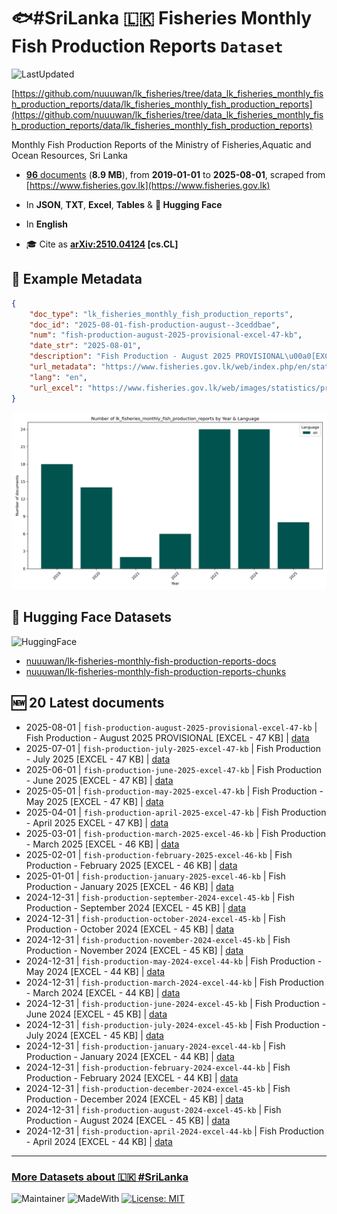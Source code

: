 # 🐟#SriLanka 🇱🇰 Fisheries Monthly Fish Production Reports `Dataset`

![LastUpdated](https://img.shields.io/badge/last_updated-2025--10--19_04:35:03-green)

[https://github.com/nuuuwan/lk_fisheries/tree/data_lk_fisheries_monthly_fish_production_reports/data/lk_fisheries_monthly_fish_production_reports](https://github.com/nuuuwan/lk_fisheries/tree/data_lk_fisheries_monthly_fish_production_reports/data/lk_fisheries_monthly_fish_production_reports)

Monthly Fish Production Reports of the Ministry of Fisheries,Aquatic and Ocean Resources, Sri Lanka

- [**96** documents](https://github.com/nuuuwan/lk_fisheries/tree/data_lk_fisheries_monthly_fish_production_reports/data/lk_fisheries_monthly_fish_production_reports) (**8.9 MB**), from **2019-01-01** to **2025-08-01**, scraped from [https://www.fisheries.gov.lk](https://www.fisheries.gov.lk)

- In **JSON**, **TXT**, **Excel**, **Tables** & **🤗 Hugging Face**

- In **English**

- 🎓 Cite as **[arXiv:2510.04124](https://arxiv.org/abs/2510.04124) [cs.CL]**

## 📝 Example Metadata

```json
{
    "doc_type": "lk_fisheries_monthly_fish_production_reports",
    "doc_id": "2025-08-01-fish-production-august--3ceddbae",
    "num": "fish-production-august-2025-provisional-excel-47-kb",
    "date_str": "2025-08-01",
    "description": "Fish Production - August 2025 PROVISIONAL\u00a0[EXCEL - 47 KB]",
    "url_metadata": "https://www.fisheries.gov.lk/web/index.php/en/statistics/monthly-fish-production",
    "lang": "en",
    "url_excel": "https://www.fisheries.gov.lk/web/images/statistics/production/2025/8_Monthly_Fish_Production_-_AUGUST_2025_PROVISIONAL.xlsx"
}
```

![Chart](https://raw.githubusercontent.com/nuuuwan/lk_fisheries/refs/heads/data_lk_fisheries_monthly_fish_production_reports/data/lk_fisheries_monthly_fish_production_reports/docs_by_year_and_lang.png)

## 🤗 Hugging Face Datasets

![HuggingFace](https://img.shields.io/badge/-HuggingFace-FDEE21?style=for-the-badge&logo=HuggingFace)

- [nuuuwan/lk-fisheries-monthly-fish-production-reports-docs](https://huggingface.co/datasets/nuuuwan/lk-fisheries-monthly-fish-production-reports-docs)
- [nuuuwan/lk-fisheries-monthly-fish-production-reports-chunks](https://huggingface.co/datasets/nuuuwan/lk-fisheries-monthly-fish-production-reports-chunks)

## 🆕 20 Latest documents

- 2025-08-01 | `fish-production-august-2025-provisional-excel-47-kb` | Fish Production - August 2025 PROVISIONAL [EXCEL - 47 KB] | [data](https://github.com/nuuuwan/lk_fisheries/tree/data_lk_fisheries_monthly_fish_production_reports/data/lk_fisheries_monthly_fish_production_reports/2020s/2025/2025-08-01-fish-production-august--3ceddbae)
- 2025-07-01 | `fish-production-july-2025-excel-47-kb` | Fish Production - July 2025 [EXCEL - 47 KB] | [data](https://github.com/nuuuwan/lk_fisheries/tree/data_lk_fisheries_monthly_fish_production_reports/data/lk_fisheries_monthly_fish_production_reports/2020s/2025/2025-07-01-fish-production-july-20-3ecbaf92)
- 2025-06-01 | `fish-production-june-2025-excel-47-kb` | Fish Production - June 2025 [EXCEL - 47 KB] | [data](https://github.com/nuuuwan/lk_fisheries/tree/data_lk_fisheries_monthly_fish_production_reports/data/lk_fisheries_monthly_fish_production_reports/2020s/2025/2025-06-01-fish-production-june-20-fce50e0e)
- 2025-05-01 | `fish-production-may-2025-excel-47-kb` | Fish Production - May 2025 [EXCEL - 47 KB] | [data](https://github.com/nuuuwan/lk_fisheries/tree/data_lk_fisheries_monthly_fish_production_reports/data/lk_fisheries_monthly_fish_production_reports/2020s/2025/2025-05-01-fish-production-may-202-63342dbc)
- 2025-04-01 | `fish-production-april-2025-excel-47-kb` | Fish Production - April 2025 EXCEL - 47 KB] | [data](https://github.com/nuuuwan/lk_fisheries/tree/data_lk_fisheries_monthly_fish_production_reports/data/lk_fisheries_monthly_fish_production_reports/2020s/2025/2025-04-01-fish-production-april-2-d43ece1f)
- 2025-03-01 | `fish-production-march-2025-excel-46-kb` | Fish Production - March 2025 [EXCEL - 46 KB] | [data](https://github.com/nuuuwan/lk_fisheries/tree/data_lk_fisheries_monthly_fish_production_reports/data/lk_fisheries_monthly_fish_production_reports/2020s/2025/2025-03-01-fish-production-march-2-63f9806a)
- 2025-02-01 | `fish-production-february-2025-excel-46-kb` | Fish Production - February 2025 [EXCEL - 46 KB] | [data](https://github.com/nuuuwan/lk_fisheries/tree/data_lk_fisheries_monthly_fish_production_reports/data/lk_fisheries_monthly_fish_production_reports/2020s/2025/2025-02-01-fish-production-februar-abfbbf80)
- 2025-01-01 | `fish-production-january-2025-excel-46-kb` | Fish Production - January 2025 [EXCEL - 46 KB] | [data](https://github.com/nuuuwan/lk_fisheries/tree/data_lk_fisheries_monthly_fish_production_reports/data/lk_fisheries_monthly_fish_production_reports/2020s/2025/2025-01-01-fish-production-january-776a02ce)
- 2024-12-31 | `fish-production-september-2024-excel-45-kb` | Fish Production - September 2024 [EXCEL - 45 KB] | [data](https://github.com/nuuuwan/lk_fisheries/tree/data_lk_fisheries_monthly_fish_production_reports/data/lk_fisheries_monthly_fish_production_reports/2020s/2024/2024-12-31-fish-production-septemb-9df8e3d0)
- 2024-12-31 | `fish-production-october-2024-excel-45-kb` | Fish Production - October 2024 [EXCEL - 45 KB] | [data](https://github.com/nuuuwan/lk_fisheries/tree/data_lk_fisheries_monthly_fish_production_reports/data/lk_fisheries_monthly_fish_production_reports/2020s/2024/2024-12-31-fish-production-october-8e6fa6a7)
- 2024-12-31 | `fish-production-november-2024-excel-45-kb` | Fish Production - November 2024 [EXCEL - 45 KB] | [data](https://github.com/nuuuwan/lk_fisheries/tree/data_lk_fisheries_monthly_fish_production_reports/data/lk_fisheries_monthly_fish_production_reports/2020s/2024/2024-12-31-fish-production-novembe-6b864bff)
- 2024-12-31 | `fish-production-may-2024-excel-44-kb` | Fish Production - May 2024 [EXCEL - 44 KB] | [data](https://github.com/nuuuwan/lk_fisheries/tree/data_lk_fisheries_monthly_fish_production_reports/data/lk_fisheries_monthly_fish_production_reports/2020s/2024/2024-12-31-fish-production-may-202-99bac3df)
- 2024-12-31 | `fish-production-march-2024-excel-44-kb` | Fish Production - March 2024 [EXCEL - 44 KB] | [data](https://github.com/nuuuwan/lk_fisheries/tree/data_lk_fisheries_monthly_fish_production_reports/data/lk_fisheries_monthly_fish_production_reports/2020s/2024/2024-12-31-fish-production-march-2-b6482ea7)
- 2024-12-31 | `fish-production-june-2024-excel-45-kb` | Fish Production - June 2024 [EXCEL - 45 KB] | [data](https://github.com/nuuuwan/lk_fisheries/tree/data_lk_fisheries_monthly_fish_production_reports/data/lk_fisheries_monthly_fish_production_reports/2020s/2024/2024-12-31-fish-production-june-20-d6107441)
- 2024-12-31 | `fish-production-july-2024-excel-45-kb` | Fish Production - July 2024 [EXCEL - 45 KB] | [data](https://github.com/nuuuwan/lk_fisheries/tree/data_lk_fisheries_monthly_fish_production_reports/data/lk_fisheries_monthly_fish_production_reports/2020s/2024/2024-12-31-fish-production-july-20-4d39e454)
- 2024-12-31 | `fish-production-january-2024-excel-44-kb` | Fish Production - January 2024 [EXCEL - 44 KB] | [data](https://github.com/nuuuwan/lk_fisheries/tree/data_lk_fisheries_monthly_fish_production_reports/data/lk_fisheries_monthly_fish_production_reports/2020s/2024/2024-12-31-fish-production-january-83bf129e)
- 2024-12-31 | `fish-production-february-2024-excel-44-kb` | Fish Production - February 2024 [EXCEL - 44 KB] | [data](https://github.com/nuuuwan/lk_fisheries/tree/data_lk_fisheries_monthly_fish_production_reports/data/lk_fisheries_monthly_fish_production_reports/2020s/2024/2024-12-31-fish-production-februar-760d53b6)
- 2024-12-31 | `fish-production-december-2024-excel-45-kb` | Fish Production - December 2024 [EXCEL - 45 KB] | [data](https://github.com/nuuuwan/lk_fisheries/tree/data_lk_fisheries_monthly_fish_production_reports/data/lk_fisheries_monthly_fish_production_reports/2020s/2024/2024-12-31-fish-production-decembe-73ffa6f3)
- 2024-12-31 | `fish-production-august-2024-excel-45-kb` | Fish Production - August 2024 [EXCEL - 45 KB] | [data](https://github.com/nuuuwan/lk_fisheries/tree/data_lk_fisheries_monthly_fish_production_reports/data/lk_fisheries_monthly_fish_production_reports/2020s/2024/2024-12-31-fish-production-august--4e5478aa)
- 2024-12-31 | `fish-production-april-2024-excel-44-kb` | Fish Production - April 2024 [EXCEL - 44 KB] | [data](https://github.com/nuuuwan/lk_fisheries/tree/data_lk_fisheries_monthly_fish_production_reports/data/lk_fisheries_monthly_fish_production_reports/2020s/2024/2024-12-31-fish-production-april-2-a99cfa3d)

---

### [More Datasets about 🇱🇰 #SriLanka](https://github.com/nuuuwan/lk_datasets)

![Maintainer](https://img.shields.io/badge/maintainer-nuuuwan-red)
![MadeWith](https://img.shields.io/badge/made_with-python-blue)
[![License: MIT](https://img.shields.io/badge/License-MIT-yellow.svg)](https://opensource.org/licenses/MIT)
